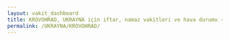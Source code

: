 ```yaml
---
layout: vakit_dashboard
title: KROVOHRAD, UKRAYNA için iftar, namaz vakitleri ve hava durumu - ilçe/eyalet seç
permalink: /UKRAYNA/KROVOHRAD/
---
```


<script type="text/javascript">
  var GLOBAL_COUNTRY = 'UKRAYNA';
  var GLOBAL_CITY = 'KROVOHRAD';
  var GLOBAL_STATE = '';
  var lat = 72;
  var lon = 21;
</script>
